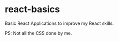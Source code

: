 # react-basics

Basic React Applications to improve my React skills.

PS: Not all the CSS done by me.
